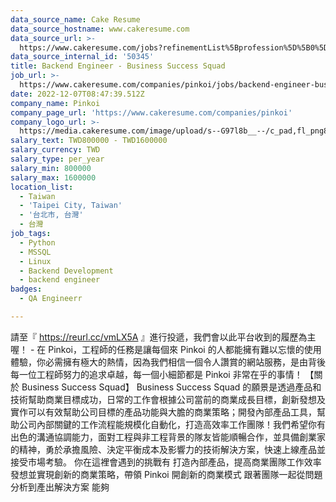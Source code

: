 ```yaml
---
data_source_name: Cake Resume
data_source_hostname: www.cakeresume.com
data_source_url: >-
  https://www.cakeresume.com/jobs?refinementList%5Bprofession%5D%5B0%5D=engineering_qa-engineer&refinementList%5Bsalary_currency%5D=TWD&range%5Bsalary_range%5D%5Bmin%5D=800096
data_source_internal_id: '50345'
title: Backend Engineer - Business Success Squad
job_url: >-
  https://www.cakeresume.com/companies/pinkoi/jobs/backend-engineer-business-success-squad
date: 2022-12-07T08:47:39.512Z
company_name: Pinkoi
company_page_url: 'https://www.cakeresume.com/companies/pinkoi'
company_logo_url: >-
  https://media.cakeresume.com/image/upload/s--G97l8b__--/c_pad,fl_png8,h_200,w_200/v1611730048/lgsmicrahgjmtt8rntq2.png
salary_text: TWD800000 - TWD1600000
salary_currency: TWD
salary_type: per_year
salary_min: 800000
salary_max: 1600000
location_list:
  - Taiwan
  - 'Taipei City, Taiwan'
  - '台北市, 台灣'
  - 台灣
job_tags:
  - Python
  - MSSQL
  - Linux
  - Backend Development
  - backend engineer
badges:
  - QA Engineerr

---
```


請至『 https://reurl.cc/vmLX5A 』進行投遞，我們會以此平台收到的履歷為主喔！ - 在 Pinkoi，工程師的任務是讓每個來 Pinkoi 的人都能擁有難以忘懷的使用體驗，你必需擁有極大的熱情，因為我們相信一個令人讚賞的網站服務，是由背後每一位工程師努力的追求卓越，每一個小細節都是 Pinkoi 非常在乎的事情！ 【關於 Business Success Squad】 Business Success Squad 的願景是透過產品和技術幫助商業目標成功，日常的工作會根據公司當前的商業成長目標，創新發想及實作可以有效幫助公司目標的產品功能與大膽的商業策略；開發內部產品工具，幫助公司內部關鍵的工作流程能規模化自動化，打造高效率工作團隊！我們希望你有出色的溝通協調能力，面對工程與非工程背景的隊友皆能順暢合作，並具備創業家的精神，勇於承擔風險、決定平衡成本及影響力的技術解決方案，快速上線產品並接受市場考驗。 你在這裡會遇到的挑戰有 打造內部產品，提高商業團隊工作效率 發想並實現創新的商業策略，帶領 Pinkoi 開創新的商業模式 跟著團隊一起從問題分析到產出解決方案 能夠